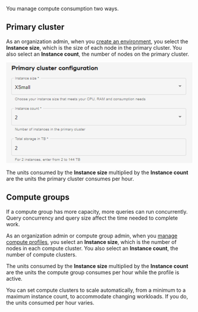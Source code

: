 You manage compute consumption two ways.

## Primary cluster


As an organization admin, when you [create an environment](qiv1640281527006.md), you select the **Instance size**, which is the size of each node in the primary cluster. You also select an **Instance count**, the number of nodes on the primary cluster.

![primary cluster configuration](Images/gll1702346957371.png)

The units consumed by the **Instance size** multiplied by the **Instance count** are the units the primary cluster consumes per hour.

## Compute groups


If a compute group has more capacity, more queries can run concurrently. Query concurrency and query size affect the time needed to complete work.

As an organization admin or compute group admin, when you [manage compute profiles](dvl1640281718303.md), you select an **Instance size**, which is the number of nodes in each compute cluster. You also select an **Instance count**, the number of compute clusters.

The units consumed by the **Instance size** multiplied by the **Instance count** are the units the compute group consumes per hour while the profile is active.

You can set compute clusters to scale automatically, from a minimum to a maximum instance count, to accommodate changing workloads. If you do, the units consumed per hour varies.


